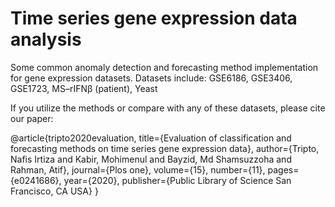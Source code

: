 # Time series gene expression data analysis
Some common anomaly detection and forecasting method implementation for gene expression datasets.
Datasets include: GSE6186, GSE3406, GSE1723, MS–rIFNβ  (patient), Yeast

If you utilize the methods or compare with any of these datasets, please cite our paper:

@article{tripto2020evaluation,
  title={Evaluation of classification and forecasting methods on time series gene expression data},
  author={Tripto, Nafis Irtiza and Kabir, Mohimenul and Bayzid, Md Shamsuzzoha and Rahman, Atif},
  journal={Plos one},
  volume={15},
  number={11},
  pages={e0241686},
  year={2020},
  publisher={Public Library of Science San Francisco, CA USA}
}




